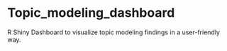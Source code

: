 # Topic_modeling_dashboard
R Shiny Dashboard to visualize topic modeling findings in a user-friendly way.
